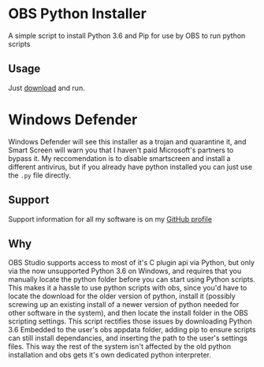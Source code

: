 # OBS Python Installer
A simple script to install Python 3.6 and Pip for use by OBS to run python scripts
## Usage
Just [download](https://github.com/sugoidogo/obs-python-installer/releases/latest) and run.
# Windows Defender
Windows Defender will see this installer as a trojan and quarantine it, and Smart Screen will warn you that I haven't paid Microsoft's partners to bypass it. My reccomendation is to disable smartscreen and install a different antivirus, but if you already have python installed you can just use the `.py` file directly.
## Support
Support information for all my software is on my [GitHub profile](https://github.com/sugoidogo)
## Why
OBS Studio supports access to most of it's C plugin api via Python, but only via the now unsupported Python 3.6 on Windows, and requires that you manually locate the python folder before you can start using Python scripts. This makes it a hassle to use python scripts with obs, since you'd have to locate the download for the older version of python, install it (possibly screwing up an existing install of a newer version of python needed for other software in the system), and then locate the install folder in the OBS scripting settings. This script rectifies those issues by downloading Python 3.6 Embedded to the user's obs appdata folder, adding pip to ensure scripts can still install dependancies, and inserting the path to the user's settings files. This way the rest of the system isn't affected by the old python installation and obs gets it's own dedicated python interpreter.
